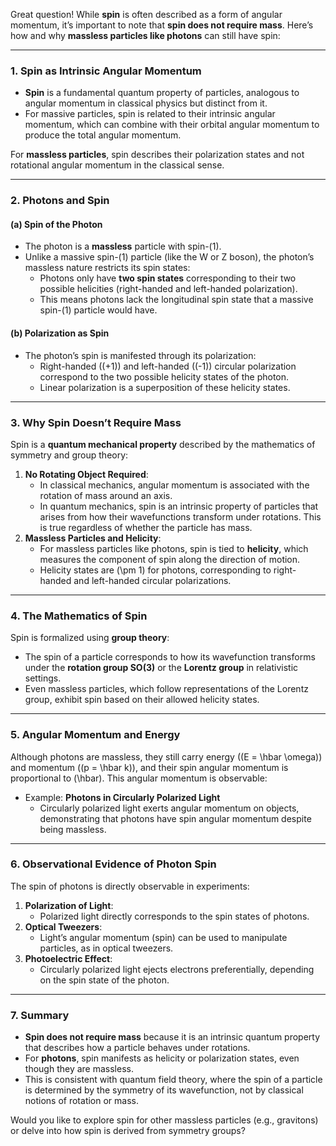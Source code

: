 Great question! While **spin** is often described as a form of angular momentum, it’s important to note that **spin does not require mass**. Here’s how and why **massless particles like photons** can still have spin:

---

### **1. Spin as Intrinsic Angular Momentum**
- **Spin** is a fundamental quantum property of particles, analogous to angular momentum in classical physics but distinct from it.
- For massive particles, spin is related to their intrinsic angular momentum, which can combine with their orbital angular momentum to produce the total angular momentum.

For **massless particles**, spin describes their polarization states and not rotational angular momentum in the classical sense.

---

### **2. Photons and Spin**
#### (a) **Spin of the Photon**
- The photon is a **massless** particle with spin-\(1\).
- Unlike a massive spin-\(1\) particle (like the W or Z boson), the photon’s massless nature restricts its spin states:
  - Photons only have **two spin states** corresponding to their two possible helicities (right-handed and left-handed polarization).
  - This means photons lack the longitudinal spin state that a massive spin-\(1\) particle would have.

#### (b) **Polarization as Spin**
- The photon’s spin is manifested through its polarization:
  - Right-handed (\(+1\)) and left-handed (\(-1\)) circular polarization correspond to the two possible helicity states of the photon.
  - Linear polarization is a superposition of these helicity states.

---

### **3. Why Spin Doesn’t Require Mass**
Spin is a **quantum mechanical property** described by the mathematics of symmetry and group theory:
1. **No Rotating Object Required**:
   - In classical mechanics, angular momentum is associated with the rotation of mass around an axis.
   - In quantum mechanics, spin is an intrinsic property of particles that arises from how their wavefunctions transform under rotations. This is true regardless of whether the particle has mass.
2. **Massless Particles and Helicity**:
   - For massless particles like photons, spin is tied to **helicity**, which measures the component of spin along the direction of motion.
   - Helicity states are \(\pm 1\) for photons, corresponding to right-handed and left-handed circular polarizations.

---

### **4. The Mathematics of Spin**
Spin is formalized using **group theory**:
- The spin of a particle corresponds to how its wavefunction transforms under the **rotation group SO(3)** or the **Lorentz group** in relativistic settings.
- Even massless particles, which follow representations of the Lorentz group, exhibit spin based on their allowed helicity states.

---

### **5. Angular Momentum and Energy**
Although photons are massless, they still carry energy (\(E = \hbar \omega\)) and momentum (\(p = \hbar k\)), and their spin angular momentum is proportional to \(\hbar\). This angular momentum is observable:
- Example: **Photons in Circularly Polarized Light**
  - Circularly polarized light exerts angular momentum on objects, demonstrating that photons have spin angular momentum despite being massless.

---

### **6. Observational Evidence of Photon Spin**
The spin of photons is directly observable in experiments:
1. **Polarization of Light**:
   - Polarized light directly corresponds to the spin states of photons.
2. **Optical Tweezers**:
   - Light’s angular momentum (spin) can be used to manipulate particles, as in optical tweezers.
3. **Photoelectric Effect**:
   - Circularly polarized light ejects electrons preferentially, depending on the spin state of the photon.

---

### **7. Summary**
- **Spin does not require mass** because it is an intrinsic quantum property that describes how a particle behaves under rotations.
- For **photons**, spin manifests as helicity or polarization states, even though they are massless.
- This is consistent with quantum field theory, where the spin of a particle is determined by the symmetry of its wavefunction, not by classical notions of rotation or mass.

Would you like to explore spin for other massless particles (e.g., gravitons) or delve into how spin is derived from symmetry groups?

